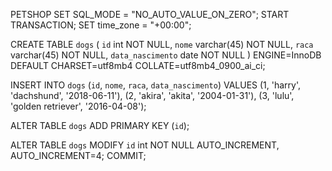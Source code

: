 PETSHOP
SET SQL_MODE = "NO_AUTO_VALUE_ON_ZERO";
START TRANSACTION;
SET time_zone = "+00:00";

CREATE TABLE `dogs` (
  `id` int NOT NULL,
  `nome` varchar(45) NOT NULL,
  `raca` varchar(45) NOT NULL,
  `data_nascimento` date NOT NULL
) ENGINE=InnoDB DEFAULT CHARSET=utf8mb4 COLLATE=utf8mb4_0900_ai_ci;

INSERT INTO `dogs` (`id`, `nome`, `raca`, `data_nascimento`) VALUES
(1, 'harry', 'dachshund', '2018-06-11'),
(2, 'akira', 'akita', '2004-01-31'),
(3, 'lulu', 'golden retriever', '2016-04-08');

ALTER TABLE `dogs`
  ADD PRIMARY KEY (`id`);

ALTER TABLE `dogs`
  MODIFY `id` int NOT NULL AUTO_INCREMENT, AUTO_INCREMENT=4;
COMMIT;
